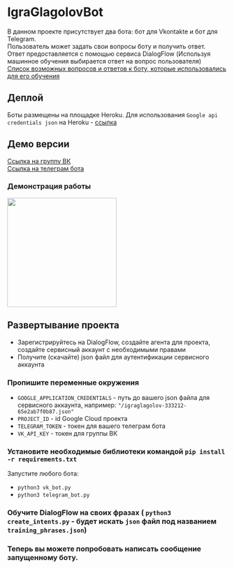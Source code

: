 # IgraGlagolovBot
В данном проекте присутствует два бота: бот для Vkontakte и бот для Telegram.  
Пользователь может задать свои вопросы боту и получить ответ.  
Ответ предоставляется с помощью сервиса DialogFlow (Используя машинное обучения выбирается ответ на вопрос пользователя)  
[Список возможных вопросов и ответов к боту, которые использовались для его обучения](https://github.com/Starcoding/IgraGlagolovBot/blob/main/training_phrases.json)

## Деплой
Боты размещены на площадке Heroku.
Для использования ```Google api credentials json``` на Heroku - [ссылка](https://stackoverflow.com/questions/47446480/how-to-use-google-api-credentials-json-on-heroku)

## Демо версии
[Ссылка на группу ВК](https://vk.com/public208703955)  
[Ссылка на телеграм бота](https://t.me/IgraGlagolov_bot)

### Демонстрация работы
<img src="https://i.imgur.com/Wf60DP1.gif" data-canonical-src="https://i.imgur.com/Wf60DP1.gif" height="250" />  

## Развертывание проекта
- Зарегистрируйтесь на DialogFlow, создайте агента для проекта, создайте сервисный аккаунт с необходимыми правами  
- Получите (скачайте) json файл для аутентификации сервисного аккаунта  


### Пропишите переменные окружения  
- ```GOOGLE_APPLICATION_CREDENTIALS``` - путь до вашего json файла для сервисного аккаунта, например: ```"/igraglagolov-333212-65e2ab7f0b87.json"```
- ```PROJECT_ID``` - id Google Cloud проекта
- ```TELEGRAM_TOKEN``` - токен для вашего телеграм бота
- ```VK_API_KEY``` - токен для группы ВК

### Установите необходимые библиотеки командой ```pip install -r requirements.txt```  
Запустите любого бота:
- ```python3 vk_bot.py```
- ```python3 telegram_bot.py```

### Обучите DialogFlow на своих фразах ( ```python3 create_intents.py``` - будет искать ```json``` файл под названием ```training_phrases.json```)
### Теперь вы можете попробовать написать сообщение запущенному боту.
